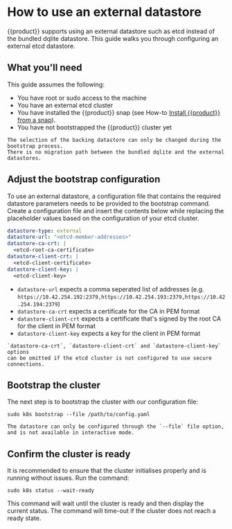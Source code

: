 # How to use an external datastore

{{product}} supports using an external datastore such as etcd
instead of the bundled dqlite datastore.
This guide walks you through configuring an external etcd datastore.

## What you'll need

This guide assumes the following:

- You have root or sudo access to the machine
- You have an external etcd cluster
- You have installed the {{product}} snap
  (see How-to [Install {{product}} from a snap][snap-install-howto]).
- You have not bootstrapped the {{product}} cluster yet

```{warning}
The selection of the backing datastore can only be changed during the bootstrap process.
There is no migration path between the bundled dqlite and the external datastores.
```

## Adjust the bootstrap configuration

To use an external datastore, a configuration file that contains the required
datastore parameters needs to be provided to the bootstrap command.
Create a configuration file and insert the contents below while replacing
the placeholder values based on the configuration of your etcd cluster.

```yaml
datastore-type: external
datastore-url: "<etcd-member-addresses>"
datastore-ca-crt: |
  <etcd-root-ca-certificate>
datastore-client-crt: |
  <etcd-client-certificate>
datastore-client-key: |
  <etcd-client-key>
```

* `datastore-url` expects a comma seperated list of addresses
  (e.g. `https://10.42.254.192:2379,https://10.42.254.193:2379,https://10.42.254.194:2379`)
* `datastore-ca-crt` expects a certificate for the CA in PEM format
* `datastore-client-crt` expects a certificate that's signed by the root CA
  for the client in PEM format
* `datastore-client-key` expects a key for the client in PEM format

```{note}
`datastore-ca-crt`, `datastore-client-crt` and `datastore-client-key` options
can be omitted if the etcd cluster is not configured to use secure connections.
```

## Bootstrap the cluster

The next step is to bootstrap the cluster with our configuration file:

```
sudo k8s bootstrap --file /path/to/config.yaml
```

```{note}
The datastore can only be configured through the `--file` file option,
and is not available in interactive mode.
```

## Confirm the cluster is ready

It is recommended to ensure that the cluster initialises properly and is
running without issues. Run the command:

```
sudo k8s status --wait-ready
```

This command will wait until the cluster is ready and then display
the current status. The command will time-out if the cluster does not reach a
ready state.

<!-- LINKS -->

[snap-install-howto]: ./install/snap
